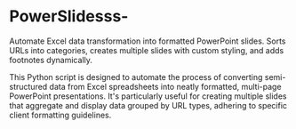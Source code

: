 # PowerSlidesss-
Automate Excel data transformation into formatted PowerPoint slides. Sorts URLs into categories, creates multiple slides with custom styling, and adds footnotes dynamically.


This Python script is designed to automate the process of converting semi-structured data from Excel spreadsheets into neatly formatted, multi-page PowerPoint presentations. It's particularly useful for creating multiple slides that aggregate and display data grouped by URL types, adhering to specific client formatting guidelines.
